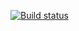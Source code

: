 [![Build status](https://ci.appveyor.com/api/projects/status/mo7x8s179lk94byb?svg=true)](https://ci.appveyor.com/project/volik97/react-event-state-layouts)